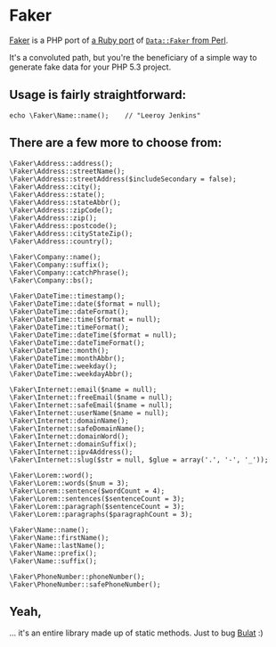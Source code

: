 Faker
=====

[Faker][php] is a PHP port of [a Ruby port][ruby] of [`Data::Faker` from Perl][perl].

It's a convoluted path, but you're the beneficiary of a simple way to generate fake
data for your PHP 5.3 project.


Usage is fairly straightforward:
--------------------------------

    echo \Faker\Name::name();    // "Leeroy Jenkins"


There are a few more to choose from:
------------------------------------

    \Faker\Address::address();
    \Faker\Address::streetName();
    \Faker\Address::streetAddress($includeSecondary = false);
    \Faker\Address::city();
    \Faker\Address::state();
    \Faker\Address::stateAbbr();
    \Faker\Address::zipCode();
    \Faker\Address::zip();
    \Faker\Address::postcode();
    \Faker\Address::cityStateZip();
    \Faker\Address::country();
    
    \Faker\Company::name();
    \Faker\Company::suffix();
    \Faker\Company::catchPhrase();
    \Faker\Company::bs();
    
    \Faker\DateTime::timestamp();
    \Faker\DateTime::date($format = null);
    \Faker\DateTime::dateFormat();
    \Faker\DateTime::time($format = null);
    \Faker\DateTime::timeFormat();
    \Faker\DateTime::dateTime($format = null);
    \Faker\DateTime::dateTimeFormat();
    \Faker\DateTime::month();
    \Faker\DateTime::monthAbbr();
    \Faker\DateTime::weekday();
    \Faker\DateTime::weekdayAbbr();

    \Faker\Internet::email($name = null);
    \Faker\Internet::freeEmail($name = null);
    \Faker\Internet::safeEmail($name = null);
    \Faker\Internet::userName($name = null);
    \Faker\Internet::domainName();
    \Faker\Internet::safeDomainName();
    \Faker\Internet::domainWord();
    \Faker\Internet::domainSuffix();
    \Faker\Internet::ipv4Address();
    \Faker\Internet::slug($str = null, $glue = array('.', '-', '_'));
    
    \Faker\Lorem::word();
    \Faker\Lorem::words($num = 3);
    \Faker\Lorem::sentence($wordCount = 4);
    \Faker\Lorem::sentences($sentenceCount = 3);
    \Faker\Lorem::paragraph($sentenceCount = 3);
    \Faker\Lorem::paragraphs($paragraphCount = 3);
    
    \Faker\Name::name();
    \Faker\Name::firstName();
    \Faker\Name::lastName();
    \Faker\Name::prefix();
    \Faker\Name::suffix();
    
    \Faker\PhoneNumber::phoneNumber();
    \Faker\PhoneNumber::safePhoneNumber();


Yeah,
-----

... it's an entire library made up of static methods. Just to bug [Bulat][bulat] :)


 [php]:   http://github.com/bobthecow/Faker
 [ruby]:  http://faker.rubyforge.org/
 [perl]:  http://search.cpan.org/~jasonk/Data-Faker-0.07/lib/Data/Faker.pm
 [bulat]: http://github.com/avalanche123